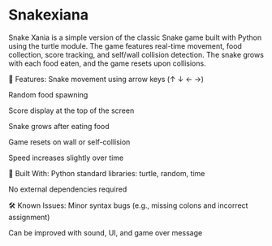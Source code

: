# Snakexiana
Snake Xania is a simple version of the classic Snake game built with Python using the turtle module. The game features real-time movement, food collection, score tracking, and self/wall collision detection. The snake grows with each food eaten, and the game resets upon collisions.

🔹 Features:
Snake movement using arrow keys (↑ ↓ ← →)

Random food spawning

Score display at the top of the screen

Snake grows after eating food

Game resets on wall or self-collision

Speed increases slightly over time

🔧 Built With:
Python standard libraries: turtle, random, time

No external dependencies required

🛠️ Known Issues:
Minor syntax bugs (e.g., missing colons and incorrect assignment)

Can be improved with sound, UI, and game over message
